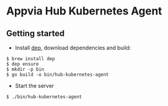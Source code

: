 # Appvia Hub Kubernetes Agent

## Getting started
* Install [dep](https://github.com/golang/dep), download dependencies and build:
```
$ brew install dep
$ dep ensure
$ mkdir -p bin
$ go build -o bin/hub-kubernetes-agent
```
* Start the server
```
$ ./bin/hub-kubernetes-agent
```
